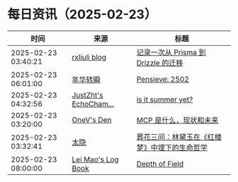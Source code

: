 ﻿# 每日资讯（2025-02-23）

|时间|来源|标题|
|---|---|---|
|2025-02-23 03:40:21|[rxliuli blog](https://blog.rxliuli.com/atom.xml)|[记录一次从 Prisma 到 Drizzle 的迁移](https://blog.rxliuli.com/p/4140cb8be8b044a5bb9cebe0930e3a4a/)|
|2025-02-23 06:01:00|[年华转瞬](https://blog.xiaket.org/feed.xml)|[Pensieve: 2502](https://xiaket.github.io/2025/pensieve-2502.html)|
|2025-02-23 04:32:56|[JustZht's EchoCham...](https://www.justzht.com/rss/)|[is it summer yet?](https://www.justzht.com/2025-2-22/)|
|2025-02-23 03:20:00|[OneV's Den](http://onevcat.com/atom.xml)|[MCP 是什么，现状和未来](https://onevcat.com/2025/02/mcp/)|
|2025-02-23 03:32:41|[太隐](https://wangyurui.com/feed.xml)|[葬花三问：林黛玉在《红楼梦》中埋下的生命哲学](https://wangyurui.com/posts/zang-hua-san-wen-3894aae6)|
|2025-02-23 08:00:00|[Lei Mao's Log Book](https://leimao.github.io/atom.xml)|[Depth of Field](https://leimao.github.io/blog/Depth-of-Field/)|
